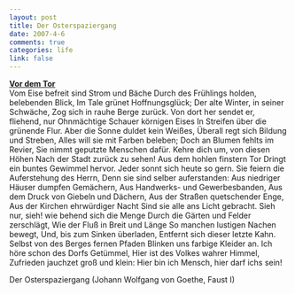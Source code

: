 ```yaml
--- 
layout: post
title: Der Osterspaziergang
date: 2007-4-6
comments: true
categories: life
link: false
---
```

<strong><a href="http://www.phoneticsgroup.de/audio/goethe/goethe_osterspaziergang.mp3" title="Osterspaziergang MP3">Vor dem Tor</a></strong><br />
Vom Eise befreit sind Strom und Bäche
Durch des Frühlings holden, belebenden Blick,
Im Tale grünet Hoffnungsglück;
Der alte Winter, in seiner Schwäche,
Zog sich in rauhe Berge zurück.
Von dort her sendet er, fliehend, nur
Ohnmächtige Schauer körnigen Eises
In Streifen über die grünende Flur.
Aber die Sonne duldet kein Weißes,
Überall regt sich Bildung und Streben,
Alles will sie mit Farben beleben;
Doch an Blumen fehlts im Revier,
Sie nimmt geputzte Menschen dafür.
Kehre dich um, von diesen Höhen
Nach der Stadt zurück zu sehen!
Aus dem hohlen finstern Tor
Dringt ein buntes Gewimmel hervor.
Jeder sonnt sich heute so gern.
Sie feiern die Auferstehung des Herrn,
Denn sie sind selber auferstanden:
Aus niedriger Häuser dumpfen Gemächern,
Aus Handwerks- und Gewerbesbanden,
Aus dem Druck von Giebeln und Dächern,
Aus der Straßen quetschender Enge,
Aus der Kirchen ehrwürdiger Nacht
Sind sie alle ans Licht gebracht.
Sieh nur, sieh! wie behend sich die Menge
Durch die Gärten und Felder zerschlägt,
Wie der Fluß in Breit und Länge
So manchen lustigen Nachen bewegt,
Und, bis zum Sinken überladen,
Entfernt sich dieser letzte Kahn.
Selbst von des Berges fernen Pfaden
Blinken uns farbige Kleider an.
Ich höre schon des Dorfs Getümmel,
Hier ist des Volkes wahrer Himmel,
Zufrieden jauchzet groß und klein:
Hier bin ich Mensch, hier darf ichs sein!


Der Osterspaziergang (Johann Wolfgang von Goethe, Faust I)
